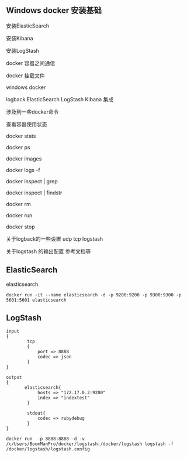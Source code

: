 ##


## Windows docker 安装基础

安装ElasticSearch 

安装Kibana

安装LogStash

docker 容器之间通信

docker 挂载文件




windows docker 

logback ElasticSearch LogStash Kibana 集成

涉及到一些docker命令

查看容器使用状态

docker stats

docker ps

docker images

docker logs -f 

docker inspect | grep

docker inspect | findstr

docker rm 

docker run 

docker stop

关于logback的一些设置 udp tcp logstash

关于logstash 的输出配置 参考文档等


## ElasticSearch

elasticsearch
```
docker run -it --name elasticsearch -d -p 9200:9200 -p 9300:9300 -p 5601:5601 elasticsearch
```

## LogStash

```logstash.config
input
{
		tcp
		{
			port => 8888
			codec => json
		}
}
 
output
{
	   elasticsearch{
			hosts => "172.17.0.2:9200"
			index => "indextest"
		}
 
		stdout{
			codec => rubydebug
		}
}
```

```
docker run  -p 8888:8888 -d -v /c/Users/BoomManPro/docker/logstash:/docker/logstash logstash -f /docker/logstash/logstash.config
```

